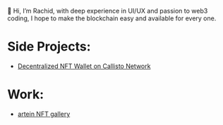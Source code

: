 👋 Hi, I’m Rachid, with deep experience in UI/UX and passion to web3 coding, I hope to make the blockchain easy and available for every one. 

# Side Projects:

 - [Decentralized NFT Wallet on Callisto Network](https://callisto-nft-wallet.netlify.app/)

# Work:
 - [artein NFT gallery](https://nft.artefin.cz/)

<!---
dragnoir/dragnoir is a ✨ special ✨ repository because its `README.md` (this file) appears on your GitHub profile.
You can click the Preview link to take a look at your changes.
--->
